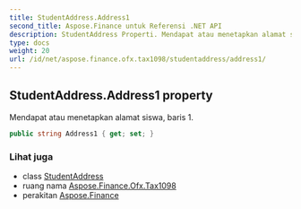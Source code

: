 ```yaml
---
title: StudentAddress.Address1
second_title: Aspose.Finance untuk Referensi .NET API
description: StudentAddress Properti. Mendapat atau menetapkan alamat siswa baris 1.
type: docs
weight: 20
url: /id/net/aspose.finance.ofx.tax1098/studentaddress/address1/
---
```

## StudentAddress.Address1 property

Mendapat atau menetapkan alamat siswa, baris 1.

```csharp
public string Address1 { get; set; }
```

### Lihat juga

* class [StudentAddress](../)
* ruang nama [Aspose.Finance.Ofx.Tax1098](../../studentaddress/)
* perakitan [Aspose.Finance](../../../)


